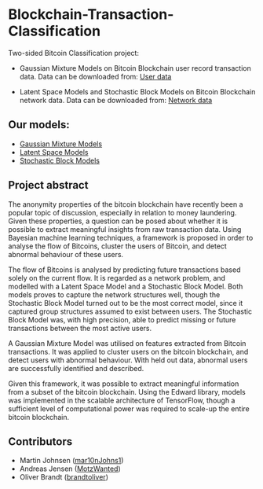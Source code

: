 # Blockchain-Transaction-Classification

Two-sided Bitcoin Classification project:

* Gaussian Mixture Models on Bitcoin Blockchain user record transaction data. Data can be downloaded from: 
[User data](https://drive.google.com/file/d/1CNsVfor7k1NqpMb1Abq_aGxI9RzVhcp5/view?usp=sharing) 

* Latent Space Models and Stochastic Block Models on Bitcoin Blockchain network data. Data can be downloaded from: 
[Network data](https://drive.google.com/file/d/1k0_gx5ehk4ZXxLQAiKF1o2TMmJoq_Q4v/view?usp=sharing) 

## Our models:
* [Gaussian Mixture Models](GMM.ipynb)
* [Latent Space Models](LSM.ipynb)
* [Stochastic Block Models](SBM.ipynb)

## Project abstract
The anonymity properties of the bitcoin blockchain have recently been a popular topic of discussion, especially in relation to money laundering. Given these properties, a question can be posed about whether it is possible to extract meaningful insights from raw transaction data. Using Bayesian machine learning techniques, a framework is proposed in order to analyse the flow of Bitcoins, cluster the users of Bitcoin, and detect abnormal behaviour of these users.

The flow of Bitcoins is analysed by predicting future transactions based solely on the current flow. It is regarded as a network problem, and modelled with a Latent Space Model and a Stochastic Block Model. Both models proves to capture the network structures well, though the Stochastic Block Model turned out to be the most correct model, since it captured group structures assumed to exist between users. The Stochastic Block Model was, with high precision, able to predict missing or future transactions between the most active users.

A Gaussian Mixture Model was utilised on features extracted from Bitcoin transactions. It was applied to cluster users on the bitcoin blockchain, and detect users with abnormal behaviour. With held out data, abnormal users are successfully identified and described.

Given this framework, it was possible to extract meaningful information from a subset of the bitcoin blockchain. Using the Edward library, models was implemented in the scalable architecture of TensorFlow, though a sufficient level of computational power was required to scale-up the entire bitcoin blockchain.

## Contributors
* Martin Johnsen ([mar10nJohns1](https://github.com/mar10nJohns1))
* Andreas Jensen ([MotzWanted](https://github.com/MotzWanted))
* Oliver Brandt ([brandtoliver](https://github.com/brandtoliver))
